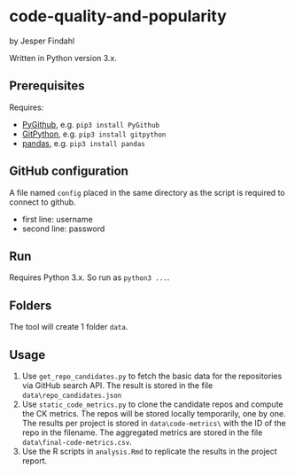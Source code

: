 # code-quality-and-popularity
by Jesper Findahl

Written in Python version 3.x.

## Prerequisites
Requires:
- [PyGithub](http://pygithub.readthedocs.io/en/latest/introduction.html#very-short-tutorial), e.g. `pip3 install PyGithub`
- [GitPython](http://gitpython.readthedocs.io/en/stable/), e.g. `pip3 install gitpython`
- [pandas](http://pandas.pydata.org/pandas-docs/stable/index.html), e.g. `pip3 install pandas`

## GitHub configuration
A file named `config` placed in the same directory as the script is required to connect to github.
- first line: username
- second line: password

## Run
Requires Python 3.x. So run as `python3 ...`.

## Folders
The tool will create 1 folder `data`.

## Usage
1. Use `get_repo_candidates.py` to fetch the basic data for the repositories via GitHub search API. The result is stored in the file `data\repo_candidates.json`
2. Use `static_code_metrics.py` to clone the candidate repos and compute the CK metrics. The repos will be stored locally temporarily, one by one. The results per project is stored in `data\code-metrics\` with the ID of the repo in the filename. The aggregated metrics are stored in the file `data\final-code-metrics.csv`.
 3. Use the R scripts in `analysis.Rmd` to replicate the results in the project report.

